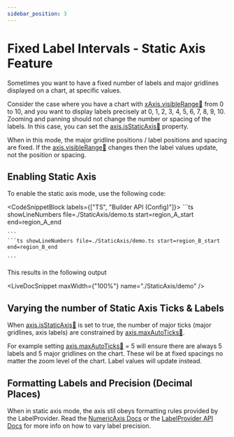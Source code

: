 ```yaml
---
sidebar_position: 3
---
```


# Fixed Label Intervals - Static Axis Feature

Sometimes you want to have a fixed number of labels and major gridlines displayed on a chart, at specific values.

Consider the case where you have a chart with [xAxis.visibleRange:blue_book:](https://www.scichart.com/documentation/js/current/typedoc/classes/axiscore.html#visiblerange) from 0 to 10, and you want to display labels precisely at 0, 1, 2, 3, 4, 5, 6, 7, 8, 9, 10. Zooming and panning should not change the number or spacing of the labels. In this case, you can set the [axis.isStaticAxis:blue_book:](https://www.scichart.com/documentation/js/current/typedoc/classes/axisbase2d.html#isstaticaxis) property.

When in this mode, the major gridline positions / label positions and spacing are fixed. If the [axis.visibleRange:blue_book:](https://www.scichart.com/documentation/js/current/typedoc/classes/axiscore.html#visiblerange) changes then the label values update, not the position or spacing.

Enabling Static Axis
--------------------

To enable the static axis mode, use the following code:

<CodeSnippetBlock labels={["TS", "Builder API (Config)"]}>
    ```ts showLineNumbers file=./StaticAxis/demo.ts start=region_A_start end=region_A_end

    ```
    ```ts showLineNumbers file=./StaticAxis/demo.ts start=region_B_start end=region_B_end

    ```

</CodeSnippetBlock>

This results in the following output

<LiveDocSnippet maxWidth={"100%"} name="./StaticAxis/demo" />

Varying the number of Static Axis Ticks & Labels
------------------------------------------------

When [axis.isStaticAxis:blue_book:](https://www.scichart.com/documentation/js/current/typedoc/classes/axisbase2d.html#isstaticaxis) is set to true, the number of major ticks (major gridlines, axis labels) are constrained by [axis.maxAutoTicks:blue_book:](https://www.scichart.com/documentation/js/current/typedoc/classes/axiscore.html#maxautoticks).

For example setting [axis.maxAutoTicks:blue_book:](https://www.scichart.com/documentation/js/current/typedoc/classes/axiscore.html#maxautoticks) = 5 will ensure there are always 5 labels and 5 major gridlines on the chart. These wil be at fixed spacings no matter the zoom level of the chart. Label values will update instead.

Formatting Labels and Precision (Decimal Places)
------------------------------------------------

When in static axis mode, the axis stil obeys formatting rules provided by the LabelProvider. Read the [NumericAxis Docs](/2d-charts/axis-api/axis-types/numeric-axis) or the [LabelProvider API Docs](/2d-charts/axis-api/axis-labels/label-provider-api-overview) for more info on how to vary label precision.
